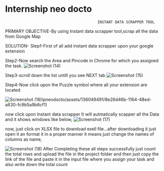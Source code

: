 # Internship neo docto
                                              INSTANT DATA SCRAPPER TOOL
                            
PRIMARY OBJECTIVE-By using Instant data scrapper tool,scrap all the data from Google Map

SOLUTION-
Step1-First of all add instant data scrapper upon your google extension



Step2-Now search the Area and Pincode in Chrome for which you assigned the task.
![Screenshot (14)](https://github.com/prashant9621/Internshipneodocto/assets/136049491/5ace9b28-9f41-41dc-bf4e-0a6325b90b6e)




Step3-scroll down the list untill you see NEXT tab
![Screenshot (15)](https://github.com/prashant9621/Internshipneodocto/assets/136049491/afe0fbfd-4bfc-4b09-9c18-fb5d75472c5e)



Step4-Now click upon the Puzzle symbol where all your extension are located

![Screenshot (16)](https://github.com/prashant9621/Internsh/assets/136049491/8e26d46b-1164-48ed-a830-fc9b5a9b6cf1)ipneodocto/assets/136049491/8e26d46b-1164-48ed-a830-fc9b5a9b6cf1)

now click upon Instant data scrapper
It will autmatically scapper all the Data and it shows windows like below,
![Screenshot (17)](https://github.com/prashant9621/Internshipneodocto/assets/136049491/6bb4c222-531b-4b1e-a627-5e6b9e8358a4)


now, just click on XLSX file to download exell file...after downloading it just open it an format it in a proper manner it means just change the names of columns as name,

![Screenshot (18)](https://github.com/prashant9621/Internshipneodocto/assets/136049491/94badc25-989d-4d5c-9cf9-8e0264aca156)
 After Completing these all steps successfully just count the total rows and upload the file in the project folder and then just copy the link of the file and paste it in the input file where you assign your task and also write down the total count




